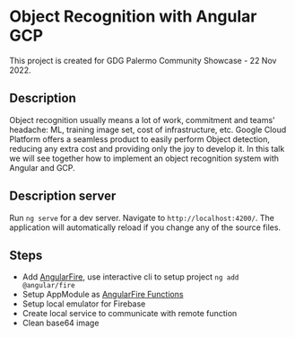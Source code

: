 # Object Recognition with Angular GCP

This project is created for GDG Palermo Community Showcase - 22 Nov 2022.

## Description

Object recognition usually means a lot of work, commitment and teams' headache: ML, training image set, cost of infrastructure, etc.
Google Cloud Platform offers a seamless product to easily perform Object detection, reducing any extra cost and providing only the joy to develop it. In this talk we will see together how to implement an object recognition system with Angular and GCP. 

## Description server

Run `ng serve` for a dev server. Navigate to `http://localhost:4200/`. The application will automatically reload if you change any of the source files.

## Steps

- Add [AngularFire](https://github.com/angular/angularfire), use interactive cli to setup project `ng add @angular/fire`
- Setup AppModule as [AngularFire Functions](https://github.com/angular/angularfire/blob/master/docs/functions/functions.md)
- Setup local emulator for Firebase
- Create local service to communicate with remote function
- Clean base64 image